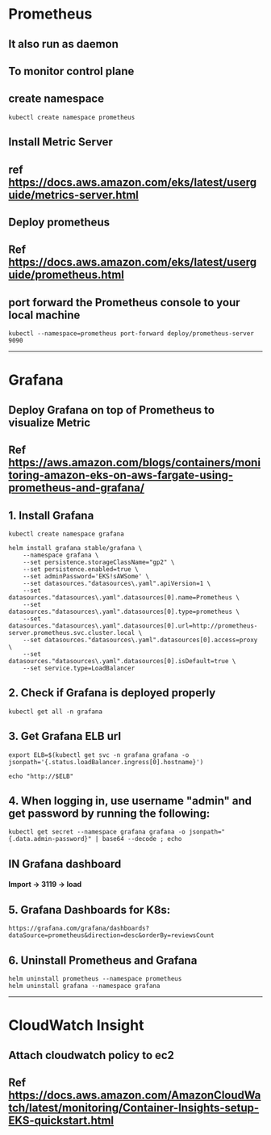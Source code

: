 # Prometheus
## It also run as daemon
## To monitor control plane

## create namespace 
```
kubectl create namespace prometheus
```

## Install Metric Server
## ref https://docs.aws.amazon.com/eks/latest/userguide/metrics-server.html
## Deploy prometheus
## Ref https://docs.aws.amazon.com/eks/latest/userguide/prometheus.html
## port forward the Prometheus console to your local machine
```
kubectl --namespace=prometheus port-forward deploy/prometheus-server 9090
```
********************************************************

# Grafana 
## Deploy Grafana on top of Prometheus to visualize Metric
## Ref https://aws.amazon.com/blogs/containers/monitoring-amazon-eks-on-aws-fargate-using-prometheus-and-grafana/

## 1. Install Grafana
```
kubectl create namespace grafana
```
```
helm install grafana stable/grafana \
    --namespace grafana \
    --set persistence.storageClassName="gp2" \
    --set persistence.enabled=true \
    --set adminPassword='EKS!sAWSome' \
    --set datasources."datasources\.yaml".apiVersion=1 \
    --set datasources."datasources\.yaml".datasources[0].name=Prometheus \
    --set datasources."datasources\.yaml".datasources[0].type=prometheus \
    --set datasources."datasources\.yaml".datasources[0].url=http://prometheus-server.prometheus.svc.cluster.local \
    --set datasources."datasources\.yaml".datasources[0].access=proxy \
    --set datasources."datasources\.yaml".datasources[0].isDefault=true \
    --set service.type=LoadBalancer
```

## 2. Check if Grafana is deployed properly
```
kubectl get all -n grafana
```

## 3. Get Grafana ELB url
```
export ELB=$(kubectl get svc -n grafana grafana -o jsonpath='{.status.loadBalancer.ingress[0].hostname}')

echo "http://$ELB"
```

## 4. When logging in, use username "admin" and get password by running the following:
```
kubectl get secret --namespace grafana grafana -o jsonpath="{.data.admin-password}" | base64 --decode ; echo
```
## IN Grafana dashboard
#### Import -> 3119 -> load

## 5. Grafana Dashboards for K8s:
```
https://grafana.com/grafana/dashboards?dataSource=prometheus&direction=desc&orderBy=reviewsCount
```

## 6. Uninstall Prometheus and Grafana
```
helm uninstall prometheus --namespace prometheus
helm uninstall grafana --namespace grafana
```
**********************************************
# CloudWatch Insight
## Attach cloudwatch policy to ec2
## Ref https://docs.aws.amazon.com/AmazonCloudWatch/latest/monitoring/Container-Insights-setup-EKS-quickstart.html
